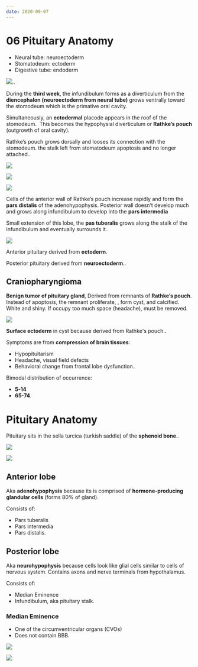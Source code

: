 ```yaml
---
date: 2020-09-07
---
```


# 06 Pituitary Anatomy

<!-- Germ layers of neural tube, stomatodeum, and digestive tube -->

- Neural tube: neuroectoderm
- Stomatodeum: ectoderm
- Digestive tube: endoderm

![](https://photos.thisispiggy.com/file/wikiFiles/Eb9lw5Y.jpg)..

<!-- Anterior and posterior pituitary develop from where, when, which germ layer -->

During the **third week**, the infundibulum forms as a diverticulum from the **diencephalon (neuroectoderm from neural tube)** grows ventrally toward the stomodeum which is the primative oral cavity.

Simultaneously, an **ectodermal** placode appears in the roof of the stomodeum.  This becomes the hypophysial diverticulum or **Rathke’s pouch** (outgrowth of oral cavity).

Rathke’s pouch grows dorsally and looses its connection with the stomodeum. the stalk left from stomatodeum apoptosis
and no longer attached..

![](https://photos.thisispiggy.com/file/wikiFiles/Ye1qQIp.jpg)

![](https://photos.thisispiggy.com/file/wikiFiles/mA5S1e5.jpg)

![](https://photos.thisispiggy.com/file/wikiFiles/Nl73oep.jpg)

<!-- Rathke's pouch forms what and where? -->

Cells of the anterior wall of Rathke’s pouch increase rapidly and form the **pars distalis** of the adenohypophysis. Posterior wall doesn’t develop much and grows along infundibulum to develop into the **pars intermedia**

Small extension of this lobe, the **pas tuberalis** grows along the stalk of the infundibulum and eventually surrounds it..

![](https://photos.thisispiggy.com/file/wikiFiles/zwEYVyJ.jpg)

<!-- Anterior and posterior pituitary germ layers -->

Anterior pituitary derived from **ectoderm**.

Posterior pituitary derived from **neuroectoderm**..

## Craniopharyngioma

<!-- Craniopharyngioma is and pathogenesis -->

**Benign tumor of pituitary gland**, Derived from remnants of **Rathke’s pouch**. Instead of apoptosis, the remnant proliferate, , form cyst, and calcified. White and shiny. If occupy too much space (headache), must be removed.

![](https://photos.thisispiggy.com/file/wikiFiles/KaGeR6W.jpg)

<!-- Craniopharyngioma cyst germ layer -->

**Surface ectoderm** in cyst because derived from Rathke's pouch..

<!-- Craniopharyngioma symptoms -->

Symptoms are from **compression of brain tissues**:

- Hypopituitarism
- Headache, visual field defects
- Behavioral change from frontal lobe dysfunction..

<!-- Craniopharyngioma age demographics -->

Bimodal distribution of occurrence:

- **5-14**
- **65-74**.

# Pituitary Anatomy

<!-- Pituitary location, bone -->

Pituitary sits in the sella turcica (turkish saddle) of the **sphenoid bone**..

![](https://photos.thisispiggy.com/file/wikiFiles/VCwlbca.jpg)

![](https://photos.thisispiggy.com/file/wikiFiles/DXUMGdz.jpg)

## Anterior lobe

<!-- Anterior lobe of pituitary aka and why -->

Aka **adenohypophysis** because its is comprised of **hormone-producing glandular cells** (forms 80% of gland).

<!-- Anterior lobe consists of -->

Consists of:

- Pars tuberalis
- Pars intermedia
- Pars distalis.

## Posterior lobe

<!-- Posterior lobe of pituitary aka and why -->

Aka **neurohypophysis** because cells look like glial cells similar to cells of nervous system. Contains axons and nerve terminals from hypothalamus.

<!-- Posterior lobe consists of -->

Consists of:

- Median Eminence
- Infundibulum, aka pituitary stalk.

### Median Eminence

<!-- What's special about median eminence's structure? -->

- One of the circumventricular organs (CVOs)
- Does not contain BBB.

![](https://photos.thisispiggy.com/file/wikiFiles/zwEYVyJ.jpg)

![](https://photos.thisispiggy.com/file/wikiFiles/0mX4jlZ.jpg)
